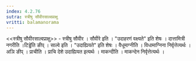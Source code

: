 ```yaml
---
index: 4.2.76
sutra: स्त्रीषु सौवीरसाल्वप्राक्षु
vritti: balamanorama
---
```


<<स्त्रीषु सौवीरसाल्वप्राक्षु>> - स्त्रीषु सौवीर । सौवीरे इति । "उदाहरणं वक्ष्यते" इति शेषः । दात्तामित्री नगरीति ।टिड्ढे॑ति ङीप् । साल्वे इति । "उदाह्यियते" इति शेषः । वैधूमाग्नीति । विधामाग्निना निर्वृत्तेत्यर्थः । अञि ङीप् । प्राचीति । प्राचि देशे उदाह्यियत इत्यर्थः । माकन्दीति । माकन्देन निर्वृत्तेत्यर्थः । 